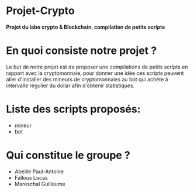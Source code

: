 # Projet-Crypto
**Projet du labo crypto & Blockchain, compilation de petits scripts**
# En quoi consiste notre projet ?
Le but de notre projet est de proposer une compilations de petits scripts en rapport avec la cryptomonnaie, pour donner une idée ces scripts peuvent aller d'installer des mineurs de cryptomonnaies au bot qui achète à intervalle régulier du dollar afin d'obtenir statistiques.
# Liste des scripts proposés:
- mineur
- bot
# Qui constitue le groupe ?
- Abeille Paul-Antoine
- Fallous Lucas
- Mareschal Guillaume